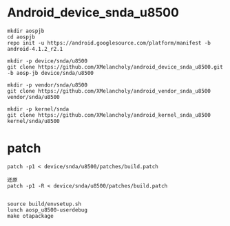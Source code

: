 # Android_device_snda_u8500

	mkdir aospjb
	cd aospjb
	repo init -u https://android.googlesource.com/platform/manifest -b android-4.1.2_r2.1

	mkdir -p device/snda/u8500
	git clone https://github.com/XMelancholy/android_device_snda_u8500.git -b aosp-jb device/snda/u8500

	mkdir -p vendor/snda/u8500
	git clone https://github.com/XMelancholy/android_vendor_snda_u8500 vendor/snda/u8500

	mkdir -p kernel/snda
	git clone https://github.com/XMelancholy/android_kernel_snda_u8500 kernel/snda/u8500

# patch

	patch -p1 < device/snda/u8500/patches/build.patch

    还原
	patch -p1 -R < device/snda/u8500/patches/build.patch
		
		
	source build/envsetup.sh
	lunch aosp_u8500-userdebug
	make otapackage
